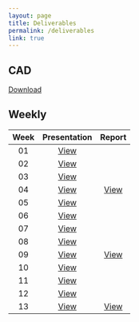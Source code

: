 ```yaml
---
layout: page
title: Deliverables
permalink: /deliverables
link: true
---
```

## CAD

[Download](/CAD.zip)

## Weekly

|Week|Presentation|Report|
|:--:|:---------:|:---:|
|01|[View](/presentations/Week_01.pdf)||
|02|[View](/presentations/Week_02.pdf)||
|03|[View](/presentations/Week_03.pdf)||
|04|[View](/presentations/Week_04.pdf)|[View](/reports/Week_04.pdf)|
|05|[View](/presentations/Week_05.pdf)||
|06|[View](/presentations/Week_06.pdf)||
|07|[View](/presentations/Week_07.pdf)||
|08|[View](/presentations/Week_08.pdf)||
|09|[View](/presentations/Week_09.pdf)|[View](/reports/Week_09.pdf)|
|10|[View](/presentations/Week_10.pdf)||
|11|[View](/presentations/Week_11.pdf)||
|12|[View](/presentations/Week_12.pdf)||
|13|[View](/presentations/Week_13.pdf)|[View](/reports/Week_13.pdf)|